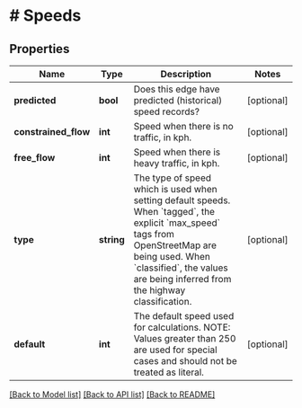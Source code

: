 # # Speeds

## Properties

Name | Type | Description | Notes
------------ | ------------- | ------------- | -------------
**predicted** | **bool** | Does this edge have predicted (historical) speed records? | [optional]
**constrained_flow** | **int** | Speed when there is no traffic, in kph. | [optional]
**free_flow** | **int** | Speed when there is heavy traffic, in kph. | [optional]
**type** | **string** | The type of speed which is used when setting default speeds. When &#x60;tagged&#x60;, the explicit &#x60;max_speed&#x60; tags from OpenStreetMap are being used. When &#x60;classified&#x60;, the values are being inferred from the highway classification. | [optional]
**default** | **int** | The default speed used for calculations. NOTE: Values greater than 250 are used for special cases and should not be treated as literal. | [optional]

[[Back to Model list]](../../README.md#models) [[Back to API list]](../../README.md#endpoints) [[Back to README]](../../README.md)
